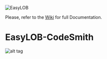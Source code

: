 ![EasyLOB](https://github.com/EasyLOB/EasyLOB-1/wiki/Media/EasyLOB.Blue.512.121.png)

Please, refer to the [Wiki](https://github.com/EasyLOB/EasyLOB-2/wiki) for full Documentation.

# EasyLOB-CodeSmith

![alt tag](https://github.com/EasyLOB/EasyLOB-2/wiki/Media/CodeSmith/CodeSmith.png)

